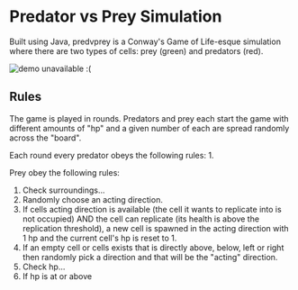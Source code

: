 # Predator vs Prey Simulation
Built using Java, predvprey is a Conway's Game of Life-esque simulation where there are two types of cells: prey (green) and predators (red).

![demo unavailable :(](https://i.imgur.com/8O2VveA.gif "Demo (sorry for poor quality)")

## Rules
The game is played in rounds. Predators and prey each start the game with different amounts of "hp" and a given number of each are spread randomly across the "board".

Each round every predator obeys the following rules:
1.

Prey obey the following rules:
1. Check surroundings...
2. Randomly choose an acting direction.
3. If cells acting direction is available (the cell it wants to replicate into is not occupied) AND the cell can replicate (its health is above the replication threshold), a new cell is spawned in the acting direction with 1 hp and the current cell's hp is reset to 1.
2. If an empty cell or cells exists that is directly above, below, left or right then randomly pick a direction and that will be the "acting" direction.
3. Check hp...
4. If hp is at or above

